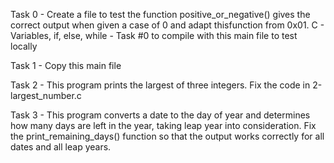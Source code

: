 Task 0 - Create a file to test the function positive_or_negative() gives the correct output when given a case of 0 and adapt thisfunction from 0x01. C - Variables, if, else, while - Task #0 to compile with this main file to test locally

Task 1 - Copy this main file

Task 2 - This program prints the largest of three integers. Fix the code in 2-largest_number.c

Task 3 - This program converts a date to the day of year and determines how many days are left in the year, taking leap year into consideration. Fix the print_remaining_days() function so that the output works correctly for all dates and all leap years.

